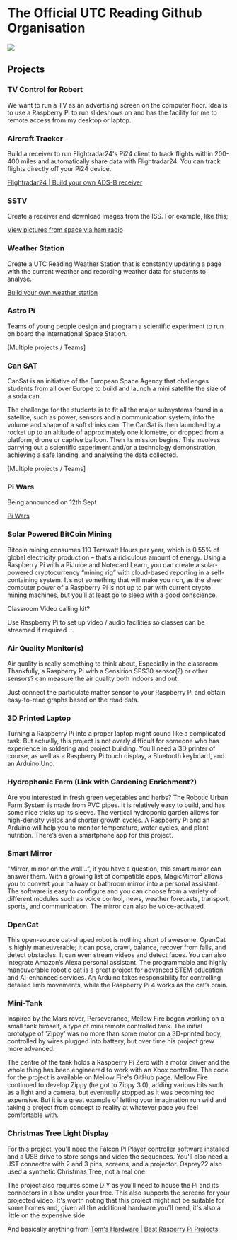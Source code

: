 # The Official UTC Reading Github Organisation

![](https://nitter.net/pic/profile_banners%2F543293063%2F1441704767%2F1500x500)

## Projects

### TV Control for Robert

We want to run a TV as an advertising screen on the computer floor. Idea is to use a Raspberry Pi to run slideshows on and has the facility for me to remote access from my desktop or laptop.

### Aircraft Tracker

Build a receiver to run Flightradar24's Pi24 client to track flights within 200-400 miles and automatically share data with Flightradar24. You can track flights directly off your Pi24 device.

[Flightradar24 | Build your own ADS-B receiver](https://www.flightradar24.com/build-your-own)

### SSTV

Create a receiver and download images from the ISS.
For example, like this;

[View pictures from space via ham radio](https://magpi.raspberrypi.org/articles/pictures-from-space-via-ham-radio)

### Weather Station

Create a UTC Reading Weather Station that is constantly updating a page with the current weather and recording weather data for students to analyse.

[Build your own weather station](https://projects.raspberrypi.org/en/projects/build-your-own-weather-station)

### Astro Pi

Teams of young people design and program a scientific experiment to run on board the International Space Station.

[Multiple projects / Teams]

### Can SAT

CanSat is an initiative of the European Space Agency that challenges students from all over Europe to build and launch a mini satellite the size of a soda can.

The challenge for the students is to fit all the major subsystems found in a satellite, such as power, sensors and a communication system, into the volume and shape of a soft drinks can. The CanSat is then launched by a rocket up to an altitude of approximately one kilometre, or dropped from a platform, drone or captive balloon. Then its mission begins. This involves carrying out a scientific experiment and/or a technology demonstration, achieving a safe landing, and analysing the data collected.

[Multiple projects / Teams]

### Pi Wars

Being announced on 12th Sept

[Pi Wars](https://piwars.org/home/)

### Solar Powered BitCoin Mining

Bitcoin mining consumes 110 Terawatt Hours per year, which is 0.55% of global electricity production – that’s a ridiculous amount of energy. Using a Raspberry Pi with a PiJuice and Notecard Learn, you can create a solar-powered cryptocurrency “mining rig” with cloud-based reporting in a self-containing system. It’s not something that will make you rich, as the sheer computer power of a Raspberry Pi is not up to par with current crypto mining machines, but you’ll at least go to sleep with a good conscience.

Classroom Video calling kit?

Use Raspberry Pi to set up video / audio facilities so classes can be streamed if required …

### Air Quality Monitor(s)

Air quality is really something to think about, Especially in the classroom Thankfully, a Raspberry Pi with a Sensirion SPS30 sensor(?) or other sensors? can measure the air quality both indoors and out.

Just connect the particulate matter sensor to your Raspberry Pi and obtain easy-to-read graphs based on the read data.

### 3D Printed Laptop

Turning a Raspberry Pi into a proper laptop might sound like a complicated task. But actually, this project is not overly difficult for someone who has experience in soldering and project building. You’ll need a 3D printer of course, as well as a Raspberry Pi touch display, a Bluetooth keyboard, and an Arduino Uno.

### Hydrophonic Farm (Link with Gardening Enrichment?)

Are you interested in fresh green vegetables and herbs? The Robotic Urban Farm System is made from PVC pipes. It is relatively easy to build, and has some nice tricks up its sleeve. The vertical hydroponic garden allows for high-density yields and shorter growth cycles. A Raspberry Pi and an Arduino will help you to monitor temperature, water cycles, and plant nutrition. There’s even a smartphone app for this project.

### Smart Mirror

“Mirror, mirror on the wall…”, if you have a question, this smart mirror can answer them. With a growing list of compatible apps, MagicMirror² allows you to convert your hallway or bathroom mirror into a personal assistant. The software is easy to configure and you can choose from a variety of different modules such as voice control, news, weather forecasts, transport, sports, and communication. The mirror can also be voice-activated.

### OpenCat

This open-source cat-shaped robot is nothing short of awesome. OpenCat is highly maneuverable; it can pose, crawl, balance, recover from falls, and detect obstacles. It can even stream videos and detect faces. You can also integrate Amazon’s Alexa personal assistant. The programmable and highly maneuverable robotic cat is a great project for advanced STEM education and AI-enhanced services. An Arduino takes responsibility for controlling detailed limb movements, while the Raspberry Pi 4 works as the cat’s brain.

### Mini-Tank

Inspired by the Mars rover, Perseverance, Mellow Fire began working on a small tank himself, a type of mini remote controlled tank. The initial prototype of 'Zippy' was no more than some motor on a 3D-printed body, controlled by wires plugged into battery, but over time his project grew more advanced.

The centre of the tank holds a Raspberry Pi Zero with a motor driver and the whole thing has been engineered to work with an Xbox controller. The code for the project is available on Mellow Fire's GitHub page.  Mellow Fire continued to develop Zippy (he got to Zippy 3.0), adding various bits such as a light and a camera, but eventually stopped as it was becoming too expensive. But it is a great example of letting your imagination run wild and taking a project from concept to reality at whatever pace you feel comfortable with.

### Christmas Tree Light Display

For this project, you'll need the Falcon Pi Player controller software installed and a USB drive to store songs and video the sequences. You'll also need a JST connector with 2 and 3 pins, screens, and a projector. Osprey22 also used a synthetic Christmas Tree, not a real one.

The project also requires some DIY as you'll need to house the Pi and its connectors in a box under your tree. This also supports the screens for your projected video. It's worth noting that this project might not be suitable for some homes and, given all the additional hardware you'll need, it's also a little on the expensive side.

And basically anything from [Tom's Hardware | Best Rasperry Pi Projects](https://www.tomshardware.com/uk/features/best-raspberry-pi-projects/1)
